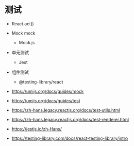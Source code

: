 # 测试

- React.act()
- Mock mock
  - Mock.js
- 单元测试
  - Jest
- 组件测试
  - @testing-library/react

- https://umijs.org/docs/guides/mock
- https://umijs.org/docs/guides/test
- https://zh-hans.legacy.reactjs.org/docs/test-utils.html
- https://zh-hans.legacy.reactjs.org/docs/test-renderer.html
- https://jestjs.io/zh-Hans/
- https://testing-library.com/docs/react-testing-library/intro